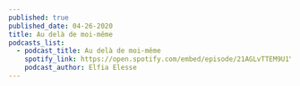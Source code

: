 ```yaml
---
published: true
published_date: 04-26-2020
title: Au delà de moi-même
podcasts_list:
  - podcast_title: Au delà de moi-même
    spotify_link: https://open.spotify.com/embed/episode/21AGLvTTEM9U1YZoIMsrgc
    podcast_author: Elfia Elesse
---
```


